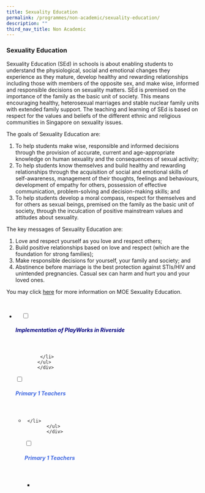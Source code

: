 ```yaml
---
title: Sexuality Education
permalink: /programmes/non-academic/sexuality-education/
description: ""
third_nav_title: Non Academic
---
```

### Sexuality Education

Sexuality Education (SEd) in schools is about enabling students to understand the physiological, social and emotional changes they experience as they mature, develop healthy and rewarding relationships including those with members of the opposite sex, and make wise, informed and responsible decisions on sexuality matters. SEd is premised on the importance of the family as the basic unit of society. This means encouraging healthy, heterosexual marriages and stable nuclear family units with extended family support. The teaching and learning of SEd is based on respect for the values and beliefs of the different ethnic and religious communities in Singapore on sexuality issues.

The goals of Sexuality Education are:

1.  To help students make wise, responsible and informed decisions through the provision of accurate, current and age-appropriate knowledge on human sexuality and the consequences of sexual activity;
2.  To help students know themselves and build healthy and rewarding relationships through the acquisition of social and emotional skills of self-awareness, management of their thoughts, feelings and behaviours, development of empathy for others, possession of effective communication, problem-solving and decision-making skills; and
3.  To help students develop a moral compass, respect for themselves and for others as sexual beings, premised on the family as the basic unit of society, through the inculcation of positive mainstream values and attitudes about sexuality.

The key messages of Sexuality Education are:

1.  Love and respect yourself as you love and respect others;
2.  Build positive relationships based on love and respect (which are the foundation for strong families);
3.  Make responsible decisions for yourself, your family and society; and
4.  Abstinence before marriage is the best protection against STIs/HIV and unintended pregnancies. Casual sex can harm and hurt you and your loved ones.

You may click [here](https://www.moe.gov.sg/education/programmes/social-and-emotional-learning/sexuality-education) for more information on MOE Sexuality Education.

<ul class="jekyllcodex_accordion">

  <li>
    <input type="checkbox" id="accordion1">
    <label for="accordion1"><h5 style="color:navy">Implementation of PlayWorks in Riverside</h5></label>
    <div>
			
			 </li>
			</ul>
			</div>
				
<input type="checkbox" id="accordion2">
    <label for="accordion2"><h5 style="color:RoyalBlue">Primary 1 Teachers</h5></label>

    <div>
<ul>
<li>
	
	 </li>
			</ul>
			</div>
				
<input type="checkbox" id="accordion2">
    <label for="accordion2"><h5 style="color:RoyalBlue">Primary 1 Teachers</h5></label>

    <div>
<ul>
<li>